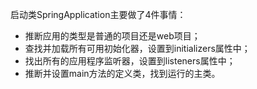 启动类SpringApplication主要做了4件事情：

- 推断应用的类型是普通的项目还是web项目；
- 查找并加载所有可用初始化器，设置到initializers属性中；
- 找出所有的应用程序监听器，设置到listeners属性中；
- 推断并设置main方法的定义类，找到运行的主类。

